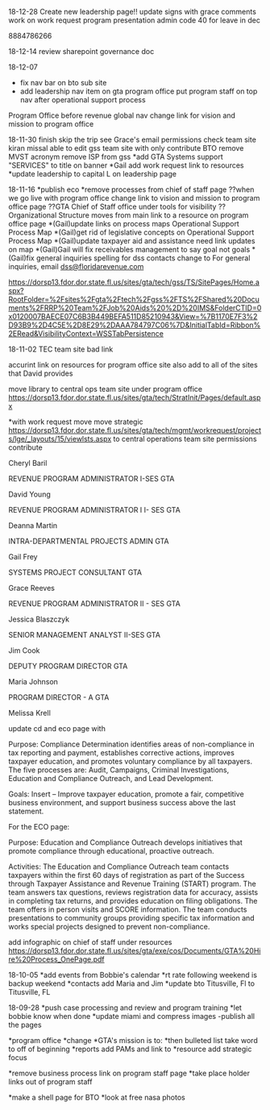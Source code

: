 18-12-28
Create new leadership page!!
update signs with grace comments
work on work request program presentation
admin code 40 for leave in dec

8884786266

18-12-14
review sharepoint governance doc

18-12-07
* fix nav bar on bto sub site
* add leadership nav item on gta program office
put program staff on top nav after operational support process

Program Office before revenue global nav
change link for vision and mission to program office

18-11-30
finish skip the trip see Grace's email
permissions check team site kiran missal able to edit gss team site with only contribute
BTO
remove MVST acronym
remove ISP from gss
*add GTA Systems support "SERVICES" to title on banner
*Gail add work request link to resources
*update leadership to capital L on leadership page

18-11-16
*publish eco
*remove processes from chief of staff page
??when we go live with program office change link to vision and mission to program office page
??GTA Chief of Staff office under tools for visibility
??Organizational Structure moves from main link to a resource on program office page
*(Gail)update links on process maps Operational Support Process Map
*(Gail)get rid of legislative concepts on Operational Support Process Map
*(Gail)update taxpayer aid and assistance need link updates on map
*(Gail)Gail will fix receivables management to say goal not goals
*(Gail)fix general inquiries spelling for dss contacts change to
For general inquiries, email dss@floridarevenue.com


https://dorsp13.fdor.dor.state.fl.us/sites/gta/tech/gss/TS/SitePages/Home.aspx?RootFolder=%2Fsites%2Fgta%2Ftech%2Fgss%2FTS%2FShared%20Documents%2FRRP%20Team%2FJob%20Aids%20%2D%20IMS&FolderCTID=0x0120007BAECE07C6B3B449BEFA511D85210943&View=%7B1170E7F3%2D93B9%2D4C5E%2D8E29%2DAAA784797C06%7D&InitialTabId=Ribbon%2ERead&VisibilityContext=WSSTabPersistence

18-11-02
TEC team site bad link

accurint link on resources for program office site
also add to all of the sites that David provides

move library to central ops team site under program office
https://dorsp13.fdor.dor.state.fl.us/sites/gta/tech/StratInit/Pages/default.aspx

*with work request move
move strategic https://dorsp13.fdor.dor.state.fl.us/sites/gta/tech/mgmt/workrequest/projects/lge/_layouts/15/viewlsts.aspx
to central operations team site
permissions contribute


   
 Cheryl Baril 
  
REVENUE PROGRAM ADMINISTRATOR I-SES GTA 
   
 David Young 
  
REVENUE PROGRAM ADMINISTRATOR I I- SES GTA 
   
 Deanna Martin 
  
INTRA-DEPARTMENTAL PROJECTS ADMIN GTA 
   
 Gail Frey 
  
SYSTEMS PROJECT CONSULTANT GTA 
   
 Grace Reeves 
  
REVENUE PROGRAM ADMINISTRATOR II - SES GTA 
   
 Jessica Blaszczyk 
  
SENIOR MANAGEMENT ANALYST II-SES GTA 
   
 Jim Cook 
  
DEPUTY PROGRAM DIRECTOR GTA 
   
 Maria Johnson 
  
PROGRAM DIRECTOR - A GTA 
   
 Melissa Krell 


update cd and eco page with

Purpose:  Compliance Determination identifies areas of non-compliance in tax reporting and payment, establishes corrective actions, improves taxpayer education, and promotes voluntary compliance by all taxpayers.  The five processes are:  Audit, Campaigns, Criminal Investigations, Education and Compliance Outreach, and Lead Development.
 
Goals:  Insert – Improve taxpayer education, promote a fair, competitive business environment, and support business success above the last statement.
 
For the ECO page:
 
Purpose:  Education and Compliance Outreach develops initiatives that promote compliance through educational, proactive outreach.
 
Activities:  The Education and Compliance Outreach team contacts taxpayers within the first 60 days of registration as part of the Success through Taxpayer Assistance and Revenue Training (START) program.  The team answers tax questions, reviews registration data for accuracy, assists in completing tax returns, and provides education on filing obligations.  The team offers in person visits and SCORE information.  The team conducts presentations to community groups providing specific tax information and works special projects designed to prevent non-compliance. 
 

 add infographic on chief of staff under resources
 https://dorsp13.fdor.dor.state.fl.us/sites/gta/exe/cos/Documents/GTA%20Hire%20Process_OnePage.pdf


18-10-05
*add events from Bobbie's calendar
*rt rate following weekend is backup weekend 
*contacts add Maria and Jim
*update bto Titusville, Fl to Titusville, FL

18-09-28
*push case processing and review and program training
*let bobbie know when done
*update miami and compress images
-publish all the pages

*program office
*change 
*GTA's mission is to:
*then bulleted list take word to off of beginning
*reports add PAMs and link to
*resource add strategic focus

*remove business process link on program staff page
*take place holder links out of program staff


*make a shell page for BTO
*look at free nasa photos

